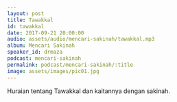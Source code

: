 ```yaml
---
layout: post
title: Tawakkal
id: tawakkal
date: 2017-09-21 20:00:00
audio: assets/audio/mencari-sakinah/tawakkal.mp3
album: Mencari Sakinah
speaker_id: drmaza
podcast: mencari-sakinah
permalink: podcast/mencari-sakinah/:title
image: assets/images/pic01.jpg
---
```


Huraian tentang Tawakkal dan kaitannya dengan sakinah. 
